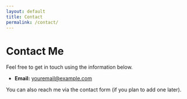 ```yaml
---
layout: default
title: Contact
permalink: /contact/
---
```


# Contact Me

Feel free to get in touch using the information below.

- **Email:** [youremail@example.com](mailto:youremail@example.com)
<!-- - **Phone:** +123 456 7890 -->

You can also reach me via the contact form (if you plan to add one later).
